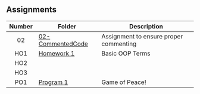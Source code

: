 ## Assignments

| Number | Folder                              | Description                            |
| :----: | ----------------------------------- | -------------------------------------- |
| 02     | [02-CommentedCode](https://github.com/laneazzi/2143-OOP-AYEDUN/tree/master/ASSIGNMENTS/02-CommentedCode) | Assignment to ensure proper commenting |
| HO1    |  [Homework 1](https://github.com/laneazzi/2143-OOP-AYEDUN/tree/master/ASSIGNMENTS/HO1)                   | Basic OOP Terms |
| HO2    |
| HO3    |
| PO1    | [ Program 1](https://github.com/laneazzi/2143-OOP-AYEDUN/tree/master/ASSIGNMENTS/P01)                    | Game of Peace!  |


